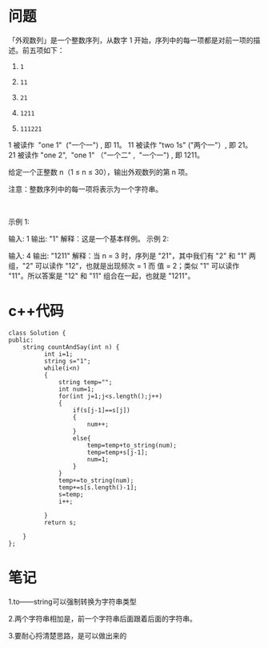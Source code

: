 # 问题
「外观数列」是一个整数序列，从数字 1 开始，序列中的每一项都是对前一项的描述。前五项如下：

1.     1
2.     11
3.     21
4.     1211
5.     111221
1 被读作  "one 1"  ("一个一") , 即 11。
11 被读作 "two 1s" ("两个一"）, 即 21。
21 被读作 "one 2",  "one 1" （"一个二" ,  "一个一") , 即 1211。

给定一个正整数 n（1 ≤ n ≤ 30），输出外观数列的第 n 项。

注意：整数序列中的每一项将表示为一个字符串。

 

示例 1:

输入: 1
输出: "1"
解释：这是一个基本样例。
示例 2:

输入: 4
输出: "1211"
解释：当 n = 3 时，序列是 "21"，其中我们有 "2" 和 "1" 两组，"2" 可以读作 "12"，也就是出现频次 = 1 而 值 = 2；类似 "1" 可以读作 "11"。所以答案是 "12" 和 "11" 组合在一起，也就是 "1211"。
# c++代码
```
class Solution {
public:
    string countAndSay(int n) {
          int i=1;
          string s="1";
          while(i<n)
          {
              string temp="";
              int num=1;
              for(int j=1;j<s.length();j++)
              {
                  if(s[j-1]==s[j])
                  {
                      num++;
                  }
                  else{
                      temp=temp+to_string(num);
                      temp=temp+s[j-1];
                      num=1;
                  }
              }
              temp+=to_string(num);
              temp+=s[s.length()-1];
              s=temp;
              i++;
              
          }
          return s;

    }
};
```
# 笔记
1.to——string可以强制转换为字符串类型

2.两个字符串相加是，前一个字符串后面跟着后面的字符串。

3.要耐心捋清楚思路，是可以做出来的

